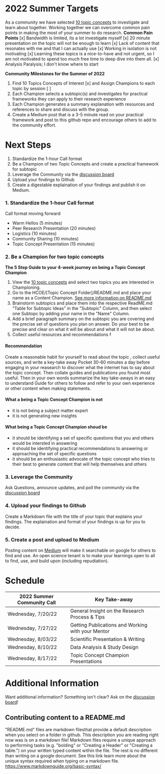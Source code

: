 # 2022 Summer Targets

As a community we have selected [10 topic concepts](https://github.com/Open-Research-Program/HCOE/blob/main/Learnings/README.md) to investigate and learn about together.  Working together we can overcome common pain points in making the most of your summer to do research.
****Common Pain Points****
[x] Bandwidth is limited, its a lot investigate myself
[x] 20 minute presentation on the topic will not be enough to learn
[x] Lack of content that resonates with me and that I can actually use
[x] Working in isolation is not motivating
[x] Learning these topics is a nice-to-have and not urgent, so I am not motivated to spend too much free time to deep dive into them all.
[x] Analysis Paralysis; I don't know where to start

****Community Milestones for the Summer of 2022****
1. Find 10 Topics Concepts of Interest [x] and Assign Champions to each topic by session [ ]
2. Each Champion selects a subtopic(s) and investigates for practical frameworks they can apply to their research experience
3. Each Champion generates a summary explanation with resources and references to share and discuss with the group.
4. Create a Medium post that is a 3-5 minute read on your practical framework and post to this github repo and encourage others to add to the community effort.

# Next Steps
1. Standardize the 1-hour Call format
2. Be a Champion of two Topic Concepts and create a practical framework for subtopic
3. Leverage the Community via the [discussion board](https://github.com/Open-Research-Program/HCOE/discussions)
4. Upload your findings to Github
5. Create a digestable explaination of your findings and publish it on Medium.

### 1. Standardize the 1-hour Call format
Call format moving forward
* Warm Hellos (5 minutes)
* Peer Research Presentation (20 minutes) 
* Logistics (10 minutes) 
* Community Sharing (10 minutes)
* Topic Concept Presentation (15 minutes) 

### 2.  Be a Champion for two topic concepts
****The 5 Step Guide to your 4-week journey on being a Topic Concept Champion****
1. View the [10 topic concepts](https://github.com/Open-Research-Program/HCOE/blob/main/Learnings) and select two topics you are interested in Championing. 
2. Go to the HCOE/[Topic Concept Folder]/README.md and place your name as a Content Champion.  [See more information on README.md](#Additional-Information)
3. Brainstorm subtopics and place them into the respective ReadME.md "Table for Subtopic Ideas" in the "Subtopic" Column, and then select one Subtopc by adding your name in the "Name" Column.
4. Add a brief paragraph summary on the subtopic you are covering and the precise set of questions you plan on answer. Do your best to be precise and clear on what it will be about and what it will not be about. 
5. Collect useful resources and recommendations f

#### Recommendation
Create a reasonable habit for yourself to read about the topic , collect useful sources, and write a key-take away
Pocket 30-60 minutes a day before engaging in your reasearch to discover what the internet has to say about the topic concept.  Then collate  guides and publications you found most useful. Then in your own words summarize the key take-aways in an easy to understand Guide for others to follow and refer to your own experience or other content when making statements.
#### What a being a Topic Concept Champion is not
* it is not being a subject matter expert
* it is not generating new insights 
#### What being a Topic Concept Champion shoud be
* it should be identifying a set of specific questions that you and others would be intersted in answering
* it should be identifying practical recommendations to answering or approaching the set of specific questions  
* it should be an enthusiastic advocate of the topic concept who tries to their best to generate content that will help themselves and others

### 3. Leverage the Community
Ask Questions, announce updates, and poll the community via the [discussion board](https://github.com/Open-Research-Program/HCOE/discussions)

### 4. Upload your findings to Github
Create a Markdown file with the title of your topic that explains your findings. The explaination and format of your findings is up for you to decide.

### 5. Create a post and upload to Medium
Posting content on [Medium](https://medium.com/) will make it searchable on google for others to find and use. 
An open science tenant is to make your learnings open to all to find, use, and build upon (including repudiation).


# Schedule 

| 2022 Summer Community Call |  Key Take-away | 
| ----- | ---------------------- |
| Wednesday, 7/20/22 | General Insight on the Research Process & Tips |
| Wednesday, 7/27/22 | Getting Publications and Working with your Mentor | 
| Wednesday, 8/03/22 | Scientific Presentation & Writing |
| Wednesday, 8/10/22 | Data Analysis & Study Design |
| Wednesday, 8/17/22 | Topic Concept Champion Presentations |



# Additional Information
Want additional information? Something isn't clear? Ask on the [discussion board](https://github.com/Open-Research-Program/HCOE/discussions)!

## Contributing content to a README.md
"README.md" files are markdown filesthat provide a default description when you select on a folder in github.  This description you are reading right now was is on a markdown file! 
Markdown files require a unique approach to performing tasks (e.g. "bolding" or "Creating a Header" or "Creating a table.")   on your written typed content within the file.  The rest is no different than writing on a google document.  See this link learn more about the unique syntax required when typing on a markdown file. https://www.markdownguide.org/basic-syntax/
